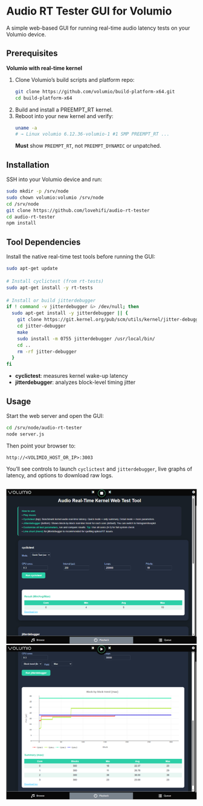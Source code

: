 
# Audio RT Tester GUI for Volumio

A simple web-based GUI for running real-time audio latency tests on your Volumio device.


## Prerequisites

**Volumio with real-time kernel**  
  1. Clone Volumio’s build scripts and platform repo:  
     ```bash
     git clone https://github.com/volumio/build-platform-x64.git
     cd build-platform-x64
     ```
  2. Build and install a PREEMPT_RT kernel.  
  3. Reboot into your new kernel and verify:  
     ```bash
     uname -a
     # → Linux volumio 6.12.36-volumio-1 #1 SMP PREEMPT_RT ...
     ```  
     **Must** show `PREEMPT_RT`, not `PREEMPT_DYNAMIC` or unpatched.


## Installation

SSH into your Volumio device and run:

```bash
sudo mkdir -p /srv/node
sudo chown volumio:volumio /srv/node
cd /srv/node
git clone https://github.com/lovehifi/audio-rt-tester
cd audio-rt-tester
npm install
````

## Tool Dependencies

Install the native real-time test tools before running the GUI:

```bash
sudo apt-get update

# Install cyclictest (from rt-tests)
sudo apt-get install -y rt-tests

# Install or build jitterdebugger
if ! command -v jitterdebugger &> /dev/null; then
  sudo apt-get install -y jitterdebugger || {
    git clone https://git.kernel.org/pub/scm/utils/kernel/jitter-debugger.git
    cd jitter-debugger
    make
    sudo install -m 0755 jitterdebugger /usr/local/bin/
    cd ..
    rm -rf jitter-debugger
  }
fi
```

* **cyclictest**: measures kernel wake-up latency
* **jitterdebugger**: analyzes block-level timing jitter

## Usage

Start the web server and open the GUI:

```bash
cd /srv/node/audio-rt-tester
node server.js
```

Then point your browser to:

```
http://<VOLIMIO_HOST_OR_IP>:3003
```

You’ll see controls to launch `cyclictest` and `jitterdebugger`, live graphs of latency, and options to download raw logs.

```
```

![Test UI Screenshot 1](https://raw.githubusercontent.com/lovehifi/audio-rt-tester/main/test_ui_01.png)  
![Test UI Screenshot 2](https://raw.githubusercontent.com/lovehifi/audio-rt-tester/main/test_ui_02.png)
